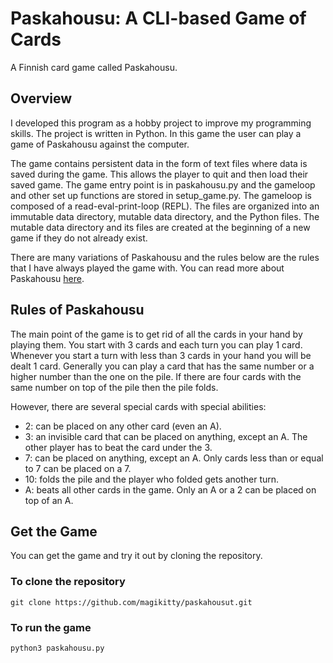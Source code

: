 # Paskahousu: A CLI-based Game of Cards

A Finnish card game called Paskahousu.

## Overview

I developed this program as a hobby project to improve my programming skills. The project is written in Python. In this game the user can play a game of Paskahousu against the computer.

The game contains persistent data in the form of text files where data is saved during the game.
This allows the player to quit and then load their saved game. The game entry point is in paskahousu.py and the gameloop and other set up functions are stored in setup_game.py. The gameloop is composed of a read-eval-print-loop (REPL). The files are organized into an immutable data directory, mutable data directory, and the Python files. The mutable data directory and its files are created at the beginning of a new game if they do not already exist.

There are many variations of Paskahousu and the rules below are the rules that I have always
played the game with. You can read more about Paskahousu [here](https://en.wikipedia.org/wiki/Paskahousu).

## Rules of Paskahousu

The main point of the game is to get rid of all the cards in your hand by playing them.
You start with 3 cards and each turn you can play 1 card.
Whenever you start a turn with less than 3 cards in your hand you will be dealt 1 card.
Generally you can play a card that has the same number or a higher number than the one on the pile.
If there are four cards with the same number on top of the pile then the pile folds.

However, there are several special cards with special abilities:

* 2: can be placed on any other card (even an A).
* 3: an invisible card that can be placed on anything, except an A. The other player has to beat the card under the 3.
* 7: can be placed on anything, except an A. Only cards less than or equal to 7 can be placed on a 7.
* 10: folds the pile and the player who folded gets another turn.
* A: beats all other cards in the game. Only an A or a 2 can be placed on top of an A.

## Get the Game

You can get the game and try it out by cloning the repository.

### To clone the repository

`git clone https://github.com/magikitty/paskahousut.git`

### To run the game

`python3 paskahousu.py`
